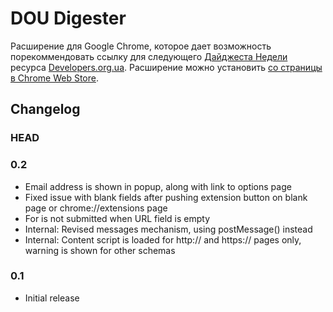 # DOU Digester

Расширение для Google Chrome, которое дает возможность порекоммендовать ссылку для следующего [Дайджеста Недели](http://www.developers.org.ua/lenta/digests/digest-69/) ресурса [Developers.org.ua](http://developers.org.ua). Расширение можно установить [со страницы в Chrome Web Store](https://chrome.google.com/webstore/detail/nlalnfmniajkdoofjbolijlhpcpcniko).

## Changelog

### HEAD

### 0.2
* Email address is shown in popup, along with link to options page
* Fixed issue with blank fields after pushing extension button on blank page or chrome://extensions page
* For is not submitted when URL field is empty
* Internal: Revised messages mechanism, using postMessage() instead
* Internal: Content script is loaded for http:// and https:// pages only, warning is shown for other schemas

### 0.1
* Initial release

